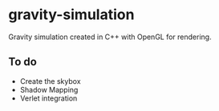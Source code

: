 # gravity-simulation
Gravity simulation created in C++ with OpenGL for rendering.

## To do 

- Create the skybox
- Shadow Mapping
- Verlet integration 
